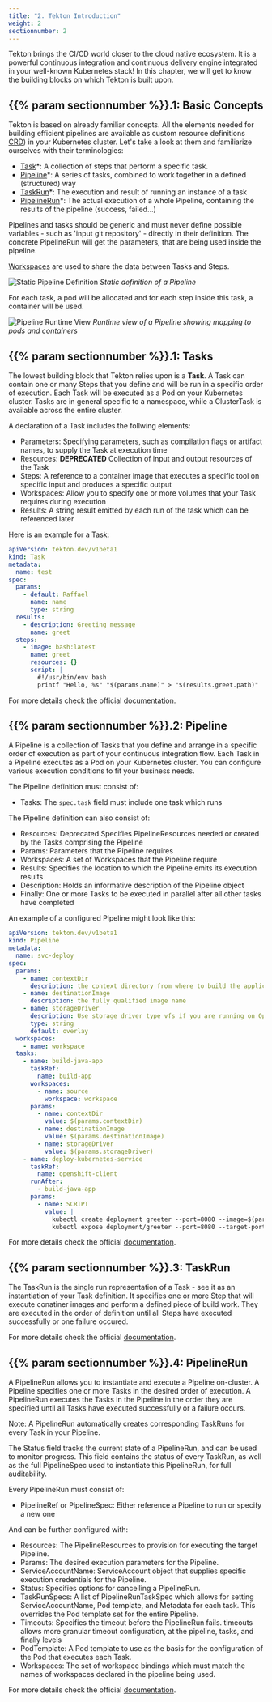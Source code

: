 ```yaml
---
title: "2. Tekton Introduction"
weight: 2
sectionnumber: 2
---
```


Tekton brings the CI/CD world closer to the cloud native ecosystem. It is a powerful continuous integration and continuous delivery engine integrated in your well-known Kubernetes stack! In this chapter, we will get to know the building blocks on which Tekton is built upon.


## {{% param sectionnumber %}}.1: Basic Concepts

Tekton is based on already familiar concepts. All the elements needed for building efficient pipelines are available as custom resource definitions [CRD](https://kubernetes.io/docs/concepts/extend-kubernetes/api-extension/custom-resources/)) in your Kubernetes cluster. Let's take a look at them and familiarize ourselves with their terminologies:

* [Task](https://github.com/tektoncd/pipeline/blob/master/docs/tasks.md)*: A collection of steps that perform a specific task.
* [Pipeline](https://github.com/tektoncd/pipeline/blob/master/docs/pipelines.md)*: A series of tasks, combined to work together in a defined (structured) way
* [TaskRun](https://github.com/tektoncd/pipeline/blob/master/docs/taskruns.md)*: The execution and result of running an instance of a task
* [PipelineRun](https://github.com/tektoncd/pipeline/blob/master/docs/pipelineruns.md)*: The actual execution of a whole Pipeline, containing the results of the pipeline (success, failed...)

Pipelines and tasks should be generic and must never define possible variables - such as 'input git repository' - directly in their definition. The concrete PipelineRun will get the parameters, that are being used inside the pipeline.

[Workspaces](https://redhat-scholars.github.io/tekton-tutorial/tekton-tutorial/workspaces.html) are used to share the data between Tasks and Steps.

![Static Pipeline Definition](../concept-tasks-pipelines.png.png)
*Static definition of a Pipeline*

For each task, a pod will be allocated and for each step inside this task, a container will be used.

![Pipeline Runtime View](../concept-runs.png)
*Runtime view of a Pipeline showing mapping to pods and containers*


## {{% param sectionnumber %}}.1: Tasks

The lowest building block that Tekton relies upon is a **Task**. A Task can contain one or many Steps that you define and will be run in a specific order of execution. Each Task will be executed as a Pod on your Kubernetes cluster. Tasks are in general specific to a namespace, while a ClusterTask is available across the entire cluster.

A declaration of a Task includes the follwing elements:

* Parameters: Specifying parameters, such as compilation flags or artifact names, to supply the Task at execution time
* Resources: **DEPRECATED** Collection of input and output resources of the Task
* Steps: A reference to a container image that executes a specific tool on specific input and produces a specific output
* Workspaces: Allow you to specify one or more volumes that your Task requires during execution
* Results: A string result emitted by each run of the task which can be referenced later

Here is an example for a Task:

```yaml
apiVersion: tekton.dev/v1beta1
kind: Task
metadata:
  name: test
spec:
  params:
    - default: Raffael
      name: name
      type: string
  results:
    - description: Greeting message
      name: greet
  steps:
    - image: bash:latest
      name: greet
      resources: {}
      script: |
        #!/usr/bin/env bash
        printf "Hello, %s" "$(params.name)" > "$(results.greet.path)"
```

For more details check the official [documentation](https://tekton.dev/docs/pipelines/tasks/).


## {{% param sectionnumber %}}.2: Pipeline

A Pipeline is a collection of Tasks that you define and arrange in a specific order of execution as part of your continuous integration flow. Each Task in a Pipeline executes as a Pod on your Kubernetes cluster. You can configure various execution conditions to fit your business needs.

The Pipeline definition must consist of:

* Tasks: The `spec.task` field must include one task which runs

The Pipeline definition can also consist of:

* Resources: Deprecated Specifies PipelineResources needed or created by the Tasks comprising the Pipeline
* Params: Parameters that the Pipeline requires
* Workspaces: A set of Workspaces that the Pipeline require
* Results: Specifies the location to which the Pipeline emits its execution results
* Description: Holds an informative description of the Pipeline object
* Finally: One or more Tasks to be executed in parallel after all other tasks have completed

An example of a configured Pipeline might look like this:

```yaml
apiVersion: tekton.dev/v1beta1
kind: Pipeline
metadata:
  name: svc-deploy
spec:
  params:
    - name: contextDir
      description: the context directory from where to build the application
    - name: destinationImage
      description: the fully qualified image name
    - name: storageDriver
      description: Use storage driver type vfs if you are running on OpenShift.
      type: string
      default: overlay
  workspaces:
    - name: workspace
  tasks:
    - name: build-java-app
      taskRef:
        name: build-app
      workspaces:
        - name: source
          workspace: workspace
      params:
        - name: contextDir
          value: $(params.contextDir)
        - name: destinationImage
          value: $(params.destinationImage)
        - name: storageDriver
          value: $(params.storageDriver)
    - name: deploy-kubernetes-service
      taskRef:
        name: openshift-client
      runAfter:
        - build-java-app
      params:
        - name: SCRIPT
          value: |
            kubectl create deployment greeter --port=8080 --image=$(params.destinationImage)
            kubectl expose deployment/greeter --port=8080 --target-port=8080 --type=NodePort
```

For more details check the official [documentation](https://tekton.dev/docs/pipelines/pipelines/).


## {{% param sectionnumber %}}.3: TaskRun

The TaskRun is the single run representation of a Task - see it as an instantiation of your Task definition. It specifies one or more Step that will execute conatiner images and perform a defined piece of build work. They are executed in the order of definition until all Steps have executed successfully or one failure occured.

For more details check the official [documentation](https://tekton.dev/docs/pipelines/taskruns/).


## {{% param sectionnumber %}}.4: PipelineRun

A PipelineRun allows you to instantiate and execute a Pipeline on-cluster. A Pipeline specifies one or more Tasks in the desired order of execution. A PipelineRun executes the Tasks in the Pipeline in the order they are specified until all Tasks have executed successfully or a failure occurs.

Note: A PipelineRun automatically creates corresponding TaskRuns for every Task in your Pipeline.

The Status field tracks the current state of a PipelineRun, and can be used to monitor progress. This field contains the status of every TaskRun, as well as the full PipelineSpec used to instantiate this PipelineRun, for full auditability.

Every PipelineRun must consist of:

* PipelineRef or PipelineSpec: Either reference a Pipeline to run or specify a new one

And can be further configured with:

* Resources: The PipelineResources to provision for executing the target Pipeline.
* Params: The desired execution parameters for the Pipeline.
* ServiceAccountName: ServiceAccount object that supplies specific execution credentials for the Pipeline.
* Status: Specifies options for cancelling a PipelineRun.
* TaskRunSpecs: A list of PipelineRunTaskSpec which allows for setting ServiceAccountName, Pod template, and Metadata for each task. This overrides the Pod template set for the entire Pipeline.
* Timeouts: Specifies the timeout before the PipelineRun fails. timeouts allows more granular timeout configuration, at the pipeline, tasks, and finally levels
* PodTemplate: A Pod template to use as the basis for the configuration of the Pod that executes each Task.
* Workspaces: The set of workspace bindings which must match the names of workspaces declared in the pipeline being used.

For more details check the official [documentation](https://tekton.dev/docs/pipelines/pipelineruns/).
